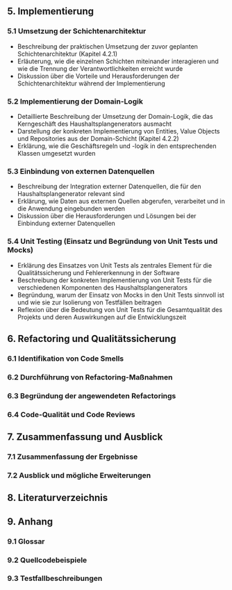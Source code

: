 
## 5. Implementierung

### 5.1 Umsetzung der Schichtenarchitektur
- Beschreibung der praktischen Umsetzung der zuvor geplanten Schichtenarchitektur (Kapitel 4.2.1)
- Erläuterung, wie die einzelnen Schichten miteinander interagieren und wie die Trennung der Verantwortlichkeiten erreicht wurde
- Diskussion über die Vorteile und Herausforderungen der Schichtenarchitektur während der Implementierung

### 5.2 Implementierung der Domain-Logik
- Detaillierte Beschreibung der Umsetzung der Domain-Logik, die das Kerngeschäft des Haushaltsplangenerators ausmacht
- Darstellung der konkreten Implementierung von Entities, Value Objects und Repositories aus der Domain-Schicht (Kapitel 4.2.2)
- Erklärung, wie die Geschäftsregeln und -logik in den entsprechenden Klassen umgesetzt wurden

### 5.3 Einbindung von externen Datenquellen
- Beschreibung der Integration externer Datenquellen, die für den Haushaltsplangenerator relevant sind
- Erklärung, wie Daten aus externen Quellen abgerufen, verarbeitet und in die Anwendung eingebunden werden
- Diskussion über die Herausforderungen und Lösungen bei der Einbindung externer Datenquellen

### 5.4 Unit Testing (Einsatz und Begründung von Unit Tests und Mocks)
- Erklärung des Einsatzes von Unit Tests als zentrales Element für die Qualitätssicherung und Fehlererkennung in der Software
- Beschreibung der konkreten Implementierung von Unit Tests für die verschiedenen Komponenten des Haushaltsplangenerators
- Begründung, warum der Einsatz von Mocks in den Unit Tests sinnvoll ist und wie sie zur Isolierung von Testfällen beitragen
- Reflexion über die Bedeutung von Unit Tests für die Gesamtqualität des Projekts und deren Auswirkungen auf die Entwicklungszeit


## 6. Refactoring und Qualitätssicherung
   ### 6.1 Identifikation von Code Smells
   ### 6.2 Durchführung von Refactoring-Maßnahmen
   ### 6.3 Begründung der angewendeten Refactorings
   ### 6.4 Code-Qualität und Code Reviews

## 7. Zusammenfassung und Ausblick
   ### 7.1 Zusammenfassung der Ergebnisse
   ### 7.2 Ausblick und mögliche Erweiterungen

## 8. Literaturverzeichnis

## 9. Anhang
   ### 9.1 Glossar
   ### 9.2 Quellcodebeispiele
   ### 9.3 Testfallbeschreibungen

